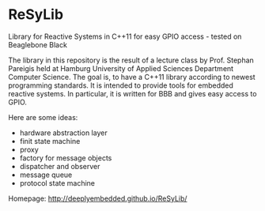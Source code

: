 # ReSyLib

Library for Reactive Systems in C++11 for easy GPIO access - tested on Beaglebone Black

The library in this repository is the result of a lecture class by Prof. Stephan Pareigis held at Hamburg University of Applied Sciences Department Computer Science. 
The goal is, to have a  C++11 library according to newest programming standards. It is intended to provide tools for embedded reactive systems. In particular, it is written for BBB and gives easy access to GPIO.

Here are some ideas:
- hardware abstraction layer
- finit state machine
- proxy
- factory for message objects
- dispatcher and observer
- message queue
- protocol state machine

Homepage: http://deeplyembedded.github.io/ReSyLib/
